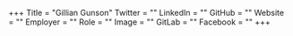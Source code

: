 +++
Title = "Gillian Gunson"
Twitter = ""
LinkedIn = ""
GitHub = ""
Website = ""
Employer = ""
Role = ""
Image = ""
GitLab = ""
Facebook = ""
+++
